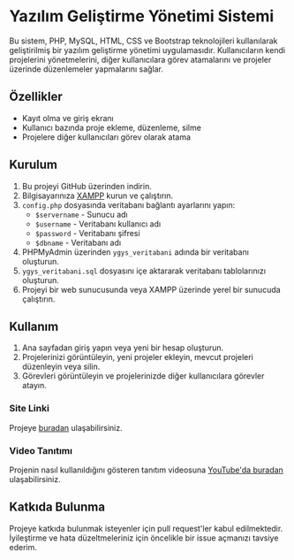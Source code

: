 # Yazılım Geliştirme Yönetimi Sistemi

Bu sistem, PHP, MySQL, HTML, CSS ve Bootstrap teknolojileri kullanılarak geliştirilmiş bir yazılım geliştirme yönetimi uygulamasıdır. Kullanıcıların kendi projelerini yönetmelerini, diğer kullanıcılara görev atamalarını ve projeler üzerinde düzenlemeler yapmalarını sağlar.

## Özellikler

- Kayıt olma ve giriş ekranı
- Kullanıcı bazında proje ekleme, düzenleme, silme
- Projelere diğer kullanıcıları görev olarak atama

## Kurulum

1. Bu projeyi GitHub üzerinden indirin.
2. Bilgisayarınıza [XAMPP](https://www.apachefriends.org/index.html) kurun ve çalıştırın.
3. `config.php` dosyasında veritabanı bağlantı ayarlarını yapın:
   - `$servername` - Sunucu adı
   - `$username` - Veritabanı kullanıcı adı
   - `$password` - Veritabanı şifresi
   - `$dbname` - Veritabanı adı
4. PHPMyAdmin üzerinden `ygys_veritabani` adında bir veritabanı oluşturun.
5. `ygys_veritabani.sql` dosyasını içe aktararak veritabanı tablolarınızı oluşturun.
6. Projeyi bir web sunucusunda veya XAMPP üzerinde yerel bir sunucuda çalıştırın.

## Kullanım

1. Ana sayfadan giriş yapın veya yeni bir hesap oluşturun.
2. Projelerinizi görüntüleyin, yeni projeler ekleyin, mevcut projeleri düzenleyin veya silin.
3. Görevleri görüntüleyin ve projelerinizde diğer kullanıcılara görevler atayın.

### Site Linki

Projeye [buradan](http://ygys.infinityfreeapp.com) ulaşabilirsiniz.

### Video Tanıtımı

Projenin nasıl kullanıldığını gösteren tanıtım videosuna [YouTube'da buradan](https://youtu.be/kDM8Z-eIq0g) ulaşabilirsiniz.

## Katkıda Bulunma

Projeye katkıda bulunmak isteyenler için pull request'ler kabul edilmektedir. İyileştirme ve hata düzeltmeleriniz için öncelikle bir issue açmanızı tavsiye ederim.




